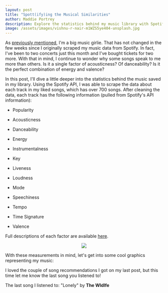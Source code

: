 ```yaml
---
layout: post
title: "Spott(ify)ing the Musical Similarities"
author: Maddie Portrey
description: Explore the statistics behind my music library with Spotify's API
image: /assets/images/vishnu-r-nair-m1WZS5ye404-unsplash.jpg
---
```


As [previously mentioned](https://maddiekkay.github.io/my386blog/2023/03/16/Spotify-Data.html), I'm a big music girlie. That has not changed in the few weeks since I originally scraped my music data from Spotify. In fact, I've been to two concerts just this month and I've bought tickets for two more. With that in mind, I continue to wonder why some songs speak to me more than others. Is it a single factor of acousticness? Of danceability? Is it the perfect combination of energy and valence?

In this post, I'll dive a little deeper into the statistics behind the music saved in my library. Using the Spotify API, I was able to scrape the data about each track in my liked songs, which has over 700 songs. After cleaning the data, each track has the following information (pulled from Spotify's API information):

 - Popularity

 - Acousticness

 - Danceability

 - Energy

 - Instrumentalness

 - Key

 - Liveness

 - Loudness

 - Mode

 - Speechiness

 - Tempo

 - Time Signature

 - Valence

 Full descriptions of each factor are available [here](https://developer.spotify.com/documentation/web-api/reference/get-several-audio-features).

<p align="center">
<img src="https://raw.githubusercontent.com/maddiekkay/my386blog/main/assets/images/steve-harvey-QWUCeS2qVoM-unsplash.jpg"/>
</p>

With these measurements in mind, let's get into some cool graphics representing my music:




I loved the couple of song recommendations I got on my last post, but this time let me know the last song you listened to!

The last song I listened to: "Lonely" by **The Wldlfe**